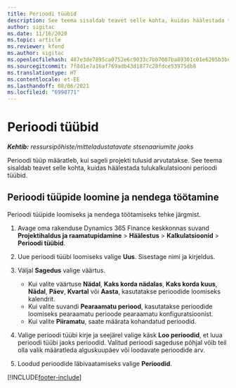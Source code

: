 ```yaml
---
title: Perioodi tüübid
description: See teema sisaldab teavet selle kohta, kuidas häälestada tulukalkulatsiooni perioodi tüübid.
author: sigitac
ms.date: 11/16/2020
ms.topic: article
ms.reviewer: kfend
ms.author: sigitac
ms.openlocfilehash: 487e3de7895ca0752e6c9033c7bb7007ba89301c01e6205b3bc8a7d750724bc9
ms.sourcegitcommit: 7f8d1e7a16af769adb43d1877c28fdce53975db8
ms.translationtype: HT
ms.contentlocale: et-EE
ms.lasthandoff: 08/06/2021
ms.locfileid: "6998771"
---
```

# <a name="period-types"></a>Perioodi tüübid

_**Kehtib:** ressursipõhiste/mitteladustatavate stsenaariumite jaoks_

Perioodi tüüp määratleb, kui sageli projekti tulusid arvutatakse. See teema sisaldab teavet selle kohta, kuidas häälestada tulukalkulatsiooni perioodi tüübid. 

## <a name="create-and-work-with-period-types"></a>Perioodi tüüpide loomine ja nendega töötamine
Perioodi tüüpide loomiseks ja nendega töötamiseks tehke järgmist.

1. Avage oma rakenduse Dynamics 365 Finance keskkonnas suvand **Projektihaldus ja raamatupidamine** > **Häälestus** > **Kalkulatsioonid** > **Perioodi tüübid**.
2. Uue perioodi tüübi loomiseks valige **Uus**. Sisestage nimi ja kirjeldus.
3. Väljal **Sagedus** valige väärtus.

    - Kui valite väärtuse **Nädal**, **Kaks korda nädalas**, **Kaks korda kuus**, **Nädal**, **Päev**, **Kvartal** või **Aasta**, kasutatakse perioodide loomiseks kalendrit. 
    - Kui valite suvandi **Pearaamatu periood**, kasutatakse perioodide loomiseks pearaamatu perioode pearaamatu konfiguratsioonist.
    - Kui valite **Piiramatu**, saate määrata kohandatud perioodid.
4. Valige perioodi tüübi kirje ja seejärel valige käsk **Loo perioodid**, et luua perioodi tüübi jaoks perioodid. Valitud perioodi sageduse põhjal võib teil olla valik määratleda alguskuupäev või loodavate perioodide arv.
5. Loodud perioodide läbivaatamiseks valige **Perioodid**.



[!INCLUDE[footer-include](../includes/footer-banner.md)]